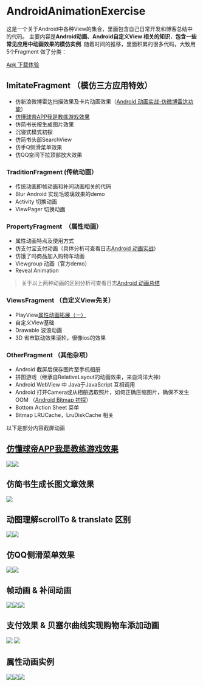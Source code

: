 




# AndroidAnimationExercise

这是一个关于Android中各种View的集合，里面包含自己日常开发和博客总结中的代码。
主要内容是**Android动画、Android自定义View 相关的知识**，**包含一些常见应用中动画效果的模仿实例**.
随着时间的推移，里面积累的很多代码，大致用5个Fragment 做了分类：


[Apk 下载体验](https://fir.im/tm15)


## ImitateFragment （模仿三方应用特效）

- 仿新浪微博雷达扫描效果及卡片动画效果（[Android 动画实战-仿微博雷达功能](https://juejin.im/post/586d0f9eda2f600055cf3021)）
- [仿懂球帝APP我是教练游戏效果](https://juejin.im/post/5974c0c3f265da6c4c50160f)
- 仿简书长按生成图片效果
- 沉寝式模式初探
- 仿简书头部SearchView
- 仿手Q侧滑菜单效果
- 仿QQ空间下拉顶部放大效果


### TraditionFragment (传统动画）

- 传统动画即帧动画和补间动画相关的代码
- Blur Android 实现毛玻璃效果的demo
- Activity 切换动画
- ViewPager 切换动画

### PropertyFragment  （属性动画）
- 属性动画特点及使用方式
- 仿支付宝支付动画（具体分析可查看日志[Android 动画实战](http://www.jianshu.com/p/d2e06a2e65ad)）
- 仿饿了吗商品加入购物车动画
- Viewgroup 动画（官方demo）
- Reveal Animation

>关于以上两种动画的区别分析可查看日志[Android 动画总结](http://www.jianshu.com/p/420629118c10)




### ViewsFragment （自定义View先关）
- PlayView[属性动画拓展（一）](http://www.jianshu.com/p/f34791f4d5ab)
- 自定义View基础
- Drawable 波浪动画
- 3D 省市联动效果滚轮，很像ios的效果

### OtherFragment （其他杂项）

- Android 截屏后保存图片至手机相册
- 拼图游戏（继承自RelativeLayout的动画效果，来自鸿洋大神）
- Android WebView 中 Java于JavaScript 互相调用
- Android 打开Camera或从相册选取照片，如何正确压缩图片，确保不发生OOM （[Android Bitmap 初探](https://juejin.im/post/58bc1f11ac502e006b0957b7)）
- Bottom Action Sheet 菜单
- Bitmap LRUCache，LruDiskCache 相关



以下是部分内容截屏动画

## [仿懂球帝APP我是教练游戏效果](https://juejin.im/post/5974c0c3f265da6c4c50160f)

<img src="https://raw.githubusercontent.com/REBOOTERS/AndroidAnimationExercise/master/screen/football.gif"/><img src="https://raw.githubusercontent.com/REBOOTERS/AndroidAnimationExercise/master/screen/football2.gif"/>


## 仿简书生成长图文章效果

<img src="https://raw.githubusercontent.com/REBOOTERS/AndroidAnimationExercise/master/screen/jianshu.gif"/>


## 动图理解scrollTo &  translate 区别

<img src="https://raw.githubusercontent.com/REBOOTERS/AndroidAnimationExercise/master/screen/move.gif"/><img src="https://raw.githubusercontent.com/REBOOTERS/AndroidAnimationExercise/master/screen/-move.gif"/>

## 仿QQ侧滑菜单效果

<img src="https://raw.githubusercontent.com/REBOOTERS/AndroidAnimationExercise/master/screen/qq.gif"/><img src="https://raw.githubusercontent.com/REBOOTERS/AndroidAnimationExercise/master/screen/menu_3d.gif"/>




## 帧动画 & 补间动画 ##

<img src="https://raw.githubusercontent.com/REBOOTERS/AndroidAnimationExercise/master/screen/frame.gif"/><img src="https://raw.githubusercontent.com/REBOOTERS/AndroidAnimationExercise/master/screen/rotate1.gif"/><img src="https://raw.githubusercontent.com/REBOOTERS/AndroidAnimationExercise/master/screen/translate.gif"/>



## 支付效果  & 贝塞尔曲线实现购物车添加动画 ##

<img src="https://raw.githubusercontent.com/REBOOTERS/AndroidAnimationExercise/master/screen/alipay.gif"/>     <img src="https://raw.githubusercontent.com/REBOOTERS/AndroidAnimationExercise/master/screen/shopcar.gif"/>


## 属性动画实例 ##


<img src="https://raw.githubusercontent.com/REBOOTERS/AndroidAnimationExercise/master/screen/anim1.gif"/><img src="https://raw.githubusercontent.com/REBOOTERS/AndroidAnimationExercise/master/screen/anim2.gif"/><img src="https://raw.githubusercontent.com/REBOOTERS/AndroidAnimationExercise/master/screen/click2.gif"/>




